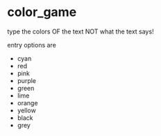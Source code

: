 # color_game

type the colors OF the text NOT what the text says! 

entry options are 

- cyan
- red
- pink
- purple
- green
- lime
- orange
- yellow
- black
- grey
